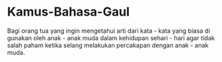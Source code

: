 # Kamus-Bahasa-Gaul
Bagi orang tua yang ingin mengetahui arti dari kata - kata yang biasa di gunakan oleh anak - anak muda dalam kehidupan sehari - hari agar tidak salah paham ketika selang melakukan percakapan dengan anak - anak muda.
